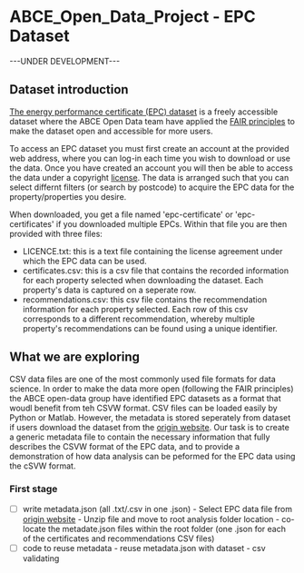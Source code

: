 # ABCE_Open_Data_Project - EPC Dataset

---UNDER DEVELOPMENT---

## Dataset introduction

[The energy performance certificate (EPC) dataset](https://epc.opendatacommunities.org/) is a freely accessible dataset where the ABCE Open Data team have applied the [FAIR principles](https://www.go-fair.org/fair-principles/) to make the dataset open and accessible for more users.

To access an EPC dataset you must first create an account at the provided web address, where you can log-in each time you wish to download or use the data. 
Once you have created an account you will then be able to access the data under a copyright [license](https://epc.opendatacommunities.org/docs/copyright). The data is arranged such that you can select differnt filters (or search by postcode) to acquire the EPC data for the property/properties you desire. 

When downloaded, you get a file named 'epc-certificate' or 'epc-certificates' if you downloaded multiple EPCs. Within that file you are then provided with three files:
 - LICENCE.txt: this is a text file containing the license agreement under which the EPC data can be used.
 - certificates.csv: this is a csv file that contains the recorded information for each property selected when downloading the dataset. Each property's data is captured on a seperate row.
 - recommendations.csv: this csv file contains the recommendation information for each property selected. Each row of this csv corresponds to a different recommendation, whereby multiple property's recommendations can be found using a unique identifier.


## What we are exploring
CSV data files are one of the most commonly used file formats for data science. In order to make the data more open (following the FAIR principles) the ABCE open-data group have identified EPC datasets as a format that woudl benefit from teh CSVW format.
CSV files can be loaded easily by Python or Matlab. However, the metadata is stored seperately from dataset if users download the dataset from the [origin website](https://epc.opendatacommunities.org/). 
Our task is to create a generic metadata file to contain the necessary information that fully describes the CSVW format of the EPC data, and to provide a demonstration of how data analysis can be peformed for the EPC data using the cSVW format. 

### First stage

- [ ] write metadata.json (all .txt/.csv in one .json)
      - Select EPC data file from [origin website](https://epc.opendatacommunities.org/)
      - Unzip file and move to root analysis folder location
      - co-locate the metadate.json files within the root folder (one .json for each of the certificates and recommendations CSV files)
- [ ] code to reuse metadata
      - reuse metadata.json with dataset
      - csv validating